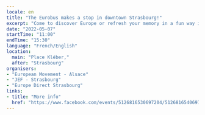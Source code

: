 ```yaml
---
locale: en
title: "The Eurobus makes a stop in downtown Strasbourg!"
excerpt: "Come to discover Europe or refresh your memory in a fun way in the midst of the run village (Courses de Strasbourg Eurométropole)."
date: "2022-05-07"
startTime: "11:00"
endTime: "15:30"
language: "French/English"
location:
  main: "Place Kléber,"
  after: "Strasbourg"
organisers:
- "European Movement - Alsace"
- "JEF - Strasbourg"
- "Europe Direct Strasbourg"
links:
- title: "More info"
  href: "https://www.facebook.com/events/5126816530697204/5126816540697203/"
---
```

